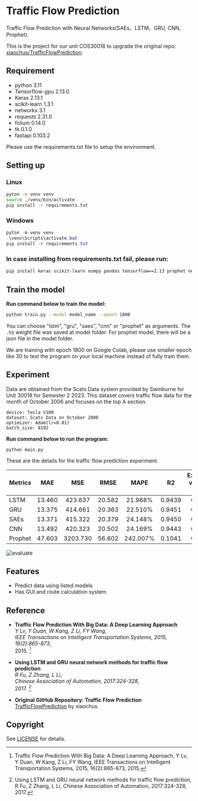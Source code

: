 # Traffic Flow Prediction

Traffic Flow Prediction with Neural Networks(SAEs、LSTM、GRU, CNN, Prophet).

This is the project for our unit COS30018 to upgrade the original repo: [xiaochus/TrafficFlowPrediction](https://github.com/xiaochus/TrafficFlowPrediction).

## Requirement

- python 3.11
- Tensorflow-gpu 2.13.0
- Keras 2.13.1
- scikit-learn 1.3.1
- networkx 3.1
- requests 2.31.0
- folium 0.14.0
- tk 0.1.0
- fastapi 0.103.2

Please use the requirements.txt file to setup the environment.

## Setting up

### Linux

```bash
pyton -m venv venv
source ./venv/bin/activate
pip install -r requirements.txt
```

### Windows

```powershell
pyton -m venv venv
.\venv\Scripts\activate.bat
pip install -r requirements.txt
```

### In case installing from requirements.txt fail, please run:

```bash
pip install keras scikit-learn numpy pandas tensorflow==2.13 prophet networkx==3.1 requests==2.31.0 folium==0.14.0 fastapi pydantic-core pydantic xlrd uvicorn tk gdown
```

## Train the model

**Run command below to train the model:**

```bash
python train.py --model model_name --epoch 1800
```

You can choose "lstm", "gru", "saes", "cnn" or "prophet" as arguments. The ```.h5``` weight file was saved at model folder. For prophet model, there will be a json file in the model folder.

We are training with epoch 1800 on Google Colab, please use smaller epoch like 30 to test the program on your local machine instead of fully train them.

## Experiment

Data are obtained from the Scats Data system provided by Swinburne for Unit 30018 for Semester 2 2023. This dataset covers traffic flow data for the month of October 2006 and focuses on the top A section.

    device: Tesla V100
    dataset: Scats Data on October 2006
    optimizer: Adam(lr=0.01)
    batch_size: 8192


**Run command below to run the program:**

```
python main.py
```

These are the details for the traffic flow prediction experiment.

| Metrics  | MAE       | MSE          | RMSE       | MAPE         | R2          | Explained variance score |
| -------- |:---------:|:------------:| :---------:| :----------: | :---------: | :----------------------: |
| LSTM     | 13.460    | 423.637      | 20.582     | 21.968%      | 0.9439      | 0.9448                   |
| GRU      | 13.375    | 414.661      | 20.363     | 22.510%      | 0.9451      | 0.9451                   |
| SAEs     | 13.371    | 415.322      | 20.379     | 24.148%      | 0.9450      | 0.9450                   |
| CNN      | 13.492    | 420.323      | 20.502     | 24.169%      | 0.9443      | 0.9443                   |
| Prophet  | 47.603    | 3203.730     | 56.602     | 242.007%     | 0.1041      | 0.1640                   |

![evaluate](/images/eva.png)

## Features

- Predict data using listed models
- Has GUI and route calculation system

## Reference

- **Traffic Flow Prediction With Big Data: A Deep Learning Approach**  
  *Y Lv, Y Duan, W Kang, Z Li, FY Wang*,  
  *IEEE Transactions on Intelligent Transportation Systems, 2015, 16(2):865-873*,  
  2015. [^SAEs]

- **Using LSTM and GRU neural network methods for traffic flow prediction**  
  *R Fu, Z Zhang, L Li*,  
  *Chinese Association of Automation, 2017:324-328*,  
  2017. [^RNN]

- **Original GitHub Repository: Traffic Flow Prediction**  
  [TrafficFlowPrediction](https://github.com/xiaochus/TrafficFlowPrediction) by xiaochus.

[^SAEs]: Traffic Flow Prediction With Big Data: A Deep Learning Approach, Y Lv, Y Duan, W Kang, Z Li, FY Wang, IEEE Transactions on Intelligent Transportation Systems, 2015, 16(2):865-873, 2015.

[^RNN]: Using LSTM and GRU neural network methods for traffic flow prediction, R Fu, Z Zhang, L Li, Chinese Association of Automation, 2017:324-328, 2017.


## Copyright
See [LICENSE](LICENSE) for details.
